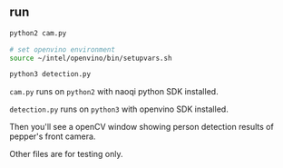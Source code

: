## run

```bash
python2 cam.py
```

```bash
# set openvino environment
source ~/intel/openvino/bin/setupvars.sh

python3 detection.py
```

`cam.py` runs on `python2` with naoqi python SDK installed.

`detection.py` runs on `python3` with openvino SDK installed.

Then you'll see a openCV window showing person detection results of pepper's front camera.

Other files are for testing only.
